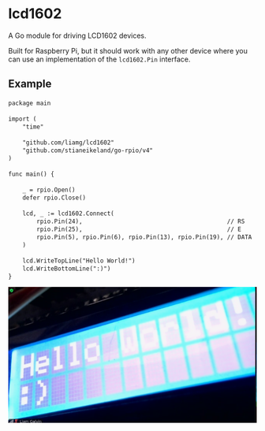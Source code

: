 # lcd1602

A Go module for driving LCD1602 devices.

Built for Raspberry Pi, but it should work with any other device where you can use an implementation of the `lcd1602.Pin` interface.

## Example

```golang
package main

import (
	"time"

	"github.com/liamg/lcd1602"
	"github.com/stianeikeland/go-rpio/v4"
)

func main() {

	_ = rpio.Open()
	defer rpio.Close()

	lcd, _ := lcd1602.Connect(
		rpio.Pin(24),                                         // RS
		rpio.Pin(25),                                         // E
		rpio.Pin(5), rpio.Pin(6), rpio.Pin(13), rpio.Pin(19), // DATA
	)

	lcd.WriteTopLine("Hello World!")
	lcd.WriteBottomLine(":)")
}
```

![Demo](demo.png)

